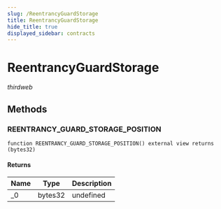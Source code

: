 ```yaml
---
slug: /ReentrancyGuardStorage
title: ReentrancyGuardStorage
hide_title: true
displayed_sidebar: contracts
---
```


# ReentrancyGuardStorage

_thirdweb_

## Methods

### REENTRANCY_GUARD_STORAGE_POSITION

```solidity
function REENTRANCY_GUARD_STORAGE_POSITION() external view returns (bytes32)
```

#### Returns

| Name | Type    | Description |
| ---- | ------- | ----------- |
| \_0  | bytes32 | undefined   |
